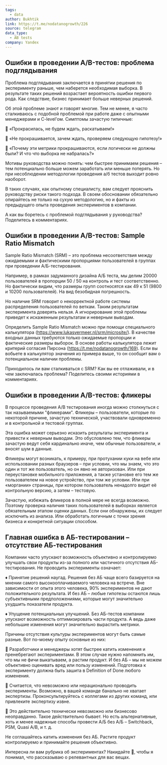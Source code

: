 ```yaml
---
tags:
  - data
author: Bukhtik
link: https://t.me/nodatanogrowth/226
source: telegram
data_type:
  - AB tests
company: Yandex
---
```

## Ошибки в проведении A/B-тестов: проблема подглядывания

Проблема подглядывания заключается в принятии решения по эксперименту раньше, чем наберется необходимая выборка. В результате таких решений возрастает вероятность ошибки первого рода. Как следствие, бизнес принимает больше неверных решений.

Об этой проблеме знают и говорят многие. Тем не менее, я часто сталкиваюсь с подобной проблемой при работе даже с опытными менеджерами и C-level’ом. Симптомы зачастую типичные:

🔹 «Прокрасилась, не будем ждать, раскатываем!»

🔹 «Не прокрашивается, зачем ждать, проверяем следующую гипотезу!»

🔹 «Почему эти метрики прокрашиваются, если логически не должны были? И что что выборка не набралась?»

Мотивы руководства можно понять: чем быстрее принимаем решения – тем потенциально больше можем заработать или меньше потерять. Но при несоблюдении методологии проведения а/б тестов выходит ровно наоборот.

В таких случаях, как опытному специалисту, вам следует прояснить руководству риски такого подхода. В своем обосновании обязательно опирайтесь не только на сухую методологию, но и факты из предыдущего опыта проведения экспериментов в компании.

А как вы боретесь с проблемой подглядывания у руководства? Поделитесь в комментариях.

## Ошибки в проведении A/B-тестов: Sample Ratio Mismatch

Sample Ratio Mismatch (SRM) – это проблема несоответствия между ожидаемыми и фактическими пропорциями пользователей в группах при проведении A/Б-тестирования.

Например, в рамках задуманного дизайна А/Б теста, мы делим 20000 пользователей в пропорции 50 / 50 на контроль и тест соответственно. Но фактически видим, что размеры групп соотносятся как 49 к 51 (9800 и 10200 пользователей). На вид безобидная погрешность.

Но наличие SRM говорит о некорректной работе системы распределения пользователей по веткам. Таким результатам эксперимента доверять нельзя. А игнорирование этой проблемы приведет к искаженным результатам и неверным выводам.  

Определить Sample Ratio Mismatch можно при помощи специального калькулятора (https://www.lukasvermeer.nl/srm/microsite/). В качестве входных  данных требуются только ожидаемые пропорции и фактические размеры выборок. В основе работы калькулятора лежит критерий согласия Пирсона (https://t.me/nodatanogrowth/169). Если вы вобьете в калькулятор значения из примера выше, то он сообщит вам о потенциальном наличии проблемы.

Приходилось ли вам сталкиваться с SRM? Как вы ее отлаживали, и в чем заключалась проблема? Поделитесь своими историями в комментариях.

## Ошибки в проведении A/B-тестов: фликеры

В процессе проведения А/B тестирования иногда можно столкнуться с так называемыми "фликерами". Фликеры – пользователи, которые по некоторой причине, зачастую технической, участвовали одновременно и в контрольной и тестовой группах.

Эта ошибка может серьезно исказить результаты эксперимента и привести к неверным выводам. Это обусловлено тем, что фликеры зачастую ведут себя кардинально иначе, чем обычные пользователи, и вносят шум в данные.

Фликеры могут возникать, к примеру, при протухании куки на вебе или использовании разных браузеров – при условии, что мы знаем, что это один и тот же пользователь, но он явно не авторизован. Или при переустановке мобильного приложения, а также установке его тем же пользователем на новое устройство, при том же условии. Или при «моргании» страницы, при котором пользователь ненадолго видит её контрольную версию, а затем – тестовую.

Зачастую, избежать фликеров в полной мере не всегда возможно. Поэтому проверка наличия таких пользователей в выборках является обязательным этапом оценки данных. Если они обнаружены, их следует исключить из анализа. Или обработать логичным с точки зрения бизнеса и конкретной ситуации способом.

## Главная ошибка в АБ-тестировании – отсутствие АБ-тестирования

Компании часто упускают возможность объективно и контролируемо улучшать свои продукты из-за полного или частичного отсутствия АБ-тестирования. Не проводить эксперименты означает:

♦️ Принятие решений наугад. Решения без АБ чаще всего базируется на мнении самого высокооплачиваемого человека на встрече. Вне зависимости от опыта этого человека, 90% экспериментов не дают положительного результата. И без АБ – любые гипотезы остаются лишь субъективными предположениями, которые могут значительно ухудшить показатели продукта.

♦️ Упущение потенциальных улучшений. Без АБ-тестов компании упускают возможность оптимизировать части продукта. А ведь даже небольшие изменения могут значительно вырастить метрики.

Причины отсутствия культуры экспериментов могут быть самые разные. Вот по-моему опыту основные из них:

🔹 Разработчики и менеджеры хотят быстрее катить изменения и пренебрегают экспериментами. В этом случае нужно напомнить им, что мы не фичи выкатываем, а растим продукт. И без АБ – мы не можем объективно оценивать вред или пользу изменений. Подготовка к эксперименту должна быть зашита в Definition of Done любого изменения.

🔹 Считается, что невозможно или нерационально проводить эксперименты. Возможно, в вашей команде банально не хватает экспертизы. Проконсультируйтесь с коллегами из других команд, или привлеките экспертизу извне.

🔹 Это действительно технически невозможно или бизнесово неоправданно. Такое действительно бывает. Но есть альтернативные, хоть и менее надежные способы провести А/Б без А/Б – Switchback, PSM, Quasi A/B, и т. д.

Не соглашайтесь катить изменения без АБ. Растите продукт контролируемо и принимайте решения объективно.

Интересна ли вам рубрика об экспериментах? Накидайте 🐋, чтобы я понимал, что рассказываю о релевантных для вас вещах.
